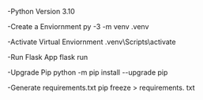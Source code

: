 -Python Version 3.10

-Create a Enviornment
py -3 -m venv .venv

-Activate Virtual Enviornment
.venv\Scripts\activate

-Run Flask App
flask run

-Upgrade Pip
python -m pip install --upgrade pip

-Generate requirements.txt
pip freeze > requirements. txt


